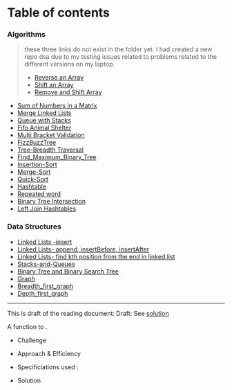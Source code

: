 # Table of contents

### Algorithms
> these three links do not exist in the folder yet. I had created a new repo dsa due to my testing issues related to problems related to the different versions on my laptop.
> * [Reverse an Array](/dsa/challenges/array_reverse/README.md)
> * [Shift an Array](/dsa/challenges/array_shift/README.md)
> * [Remove and Shift Array](/dsa/challenges/array_shift/README.md)

* [Sum of Numbers in a Matrix](/dsa/challenges/array_sum_of_matrix/README.md)
* [Merge Linked Lists](/dsa/challenges/ll_merge/README.md)
* [Queue with Stacks](dsa/challenges/queue_with_stacks/README.md)
* [Fifo Animal Shelter](dsa/challenges/fifo_animal_shelter/README.md)
* [Multi Bracket Validation](dsa/challenges/multi_bracket_validation/README.md)
* [FizzBuzzTree](dsa/challenges/fizz_buzz_tree/README.md)
* [Tree-Breadth Traversal](dsa/challenges/tree_breadth_first/README.md)
* [Find_Maximum_Binary_Tree](dsa/challenges/find_max_binary_tree/README.md)
* [Insertion-Sort](dsa/challenges/insertion_sort/README.md)
* [Merge-Sort](dsa/challenges/merge_sort/README.md)
* [Quick-Sort](dsa/challenges/quick_sort/README.md)
* [Hashtable](dsa/challenges/hastable/README.md)
* [Repeated word](dsa/challenges/repeated_word/README.md)
* [Binary Tree Intersection](dsa/challenges/tree_intersection/README.md)
* [Left Join Hashtables](dsa/challenges/left_join_hash/README.md)





### Data Structures
* [Linked Lists -insert](dsa/data_structures/linked_list/README.md)
* [Linked Lists- append, insertBefore, insertAfter](dsa/data_structures/linked_list/README.md)
* [Linked Lists- find kth position from the end in linked list](dsa/data_structures/linked_list/README.md)
* [Stacks-and-Queues](dsa/data_structures/stack_and_queues/README.md)
* [Binary Tree and Binary Search Tree](dsa/data_structures/tree/README.md)
* [Graph](dsa/data_structures/graph/README.md)
* [Breadth_first_graph](dsa/challenges/graph_breadth_first/README.md)
* [Depth_first_graph](dsa/challenges/graph_depth_first/README.md)

-----------------------------------

This is draft of the reading document:
Draft:
See [solution](file_name)

A function to .

  * Challenge


  * Approach & Efficiency


  * Specificiations used :

  * Solution
